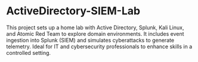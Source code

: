 # ActiveDirectory-SIEM-Lab
This project sets up a home lab with Active Directory, Splunk, Kali Linux, and Atomic Red Team to explore domain environments. It includes event ingestion into Splunk (SIEM) and simulates cyberattacks to generate telemetry. Ideal for IT and cybersecurity professionals to enhance skills in a controlled setting.
